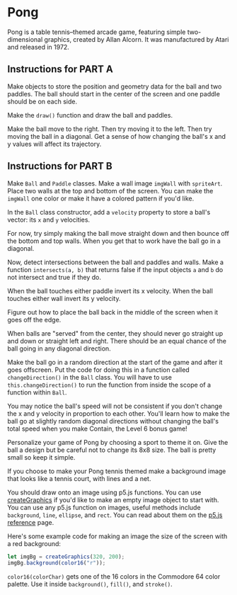 # Pong

Pong is a table tennis–themed arcade game, featuring simple two-dimensional graphics, created by Allan Alcorn. It was manufactured by Atari and released in 1972.

## Instructions for PART A

Make objects to store the position and geometry data for the ball and two paddles. The ball should start in the center of the screen and one paddle should be on each side.

Make the `draw()` function and draw the ball and paddles.

Make the ball move to the right. Then try moving it to the left. Then try moving the ball in a diagonal. Get a sense of how changing the ball's x and y values will affect its trajectory.

## Instructions for PART B

Make `Ball` and `Paddle` classes. Make a wall image `imgWall` with `spriteArt`. Place two walls at the top and bottom of the screen. You can make the `imgWall` one color or make it have a colored pattern if you'd like.

In the `Ball` class constructor, add a `velocity` property to store a ball's vector: its `x` and `y` velocities.

For now, try simply making the ball move straight down and then bounce off the bottom and top walls. When you get that to work have the ball go in a diagonal.

Now, detect intersections between the ball and paddles and walls. Make a function `intersects(a, b)` that returns false if the input objects `a` and `b` do not intersect and true if they do.

When the ball touches either paddle invert its x velocity. When the ball touches either wall invert its y velocity.

Figure out how to place the ball back in the middle of the screen when it goes off the edge.

When balls are "served" from the center, they should never go straight up and down or straight left and right. There should be an equal chance of the ball going in any diagonal direction.

Make the ball go in a random direction at the start of the game and after it goes offscreen. Put the code for doing this in a function called `changeDirection()` in the `Ball` class. You will have to use `this.changeDirection()` to run the function from inside the scope of a function within `Ball`.

You may notice the ball's speed will not be consistent if you don't change the x and y velocity in proportion to each other. You'll learn how to make the ball go at slightly random diagonal directions without changing the ball's total speed when you make Contain, the Level 6 bonus game!

Personalize your game of Pong by choosing a sport to theme it on. Give the ball a design but be careful not to change its 8x8 size. The ball is pretty small so keep it simple.

If you choose to make your Pong tennis themed make a background image that looks like a tennis court, with lines and a net.

You should draw onto an image using p5.js functions. You can use [createGraphics](https://p5js.org/reference/#/p5/createGraphics) if you'd like to make an empty image object to start with. You can use any p5.js function on images, useful methods include `background`, `line`, `ellipse`, and `rect`. You can read about them on the [p5.js reference](https://p5js.org/reference/) page.

Here's some example code for making an image the size of the screen with a red background:

```js
let imgBg = createGraphics(320, 200);
imgBg.background(color16("r"));
```

`color16(colorChar)` gets one of the 16 colors in the Commodore 64 color palette. Use it inside `background()`, `fill()`, and `stroke()`.
